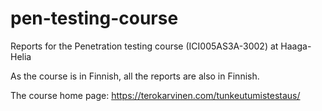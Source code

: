 # pen-testing-course
Reports for the Penetration testing course (ICI005AS3A-3002) at Haaga-Helia

As the course is in Finnish, all the reports are also in Finnish.

The course home page: https://terokarvinen.com/tunkeutumistestaus/
